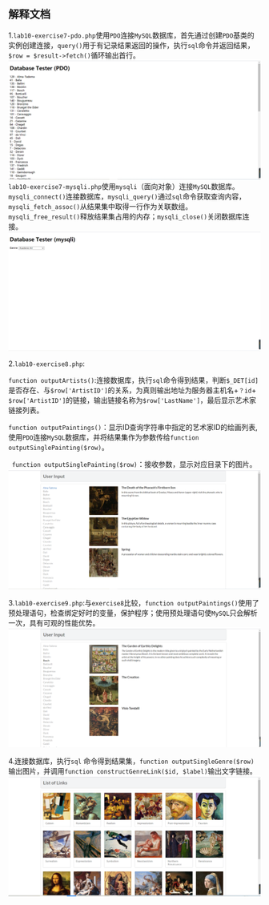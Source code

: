 ## 解释文档

1.`lab10-exercise7-pdo.php`使用`PDO`连接`MySQL`数据库，首先通过创建`PDO`基类的实例创建连接，`query()`用于有记录结果返回的操作，执行`sql`命令并返回结果，`$row = $result->fetch()`循环输出首行。
![figure1](./images/images-lab10/lab10-exercise7-pdo.png)  
`lab10-exercise7-mysqli.php`使用`mysqli`（面向对象）连接`MySQL`数据库。`mysqli_connect()`连接数据库，`mysqli_query()`通过`sql`命令获取查询内容，`mysqli_fetch_assoc()`从结果集中取得一行作为关联数组。`mysqli_free_result()`释放结果集占用的内存；`mysqli_close()`关闭数据库连接。
![figure2](./images/images-lab10/lab10-exercise7-mysqli.png)  

2.`lab10-exercise8.php`:

`function outputArtists()`:连接数据库，执行`sql`命令得到结果，判断`$_DET[id]`是否存在、与`$row['ArtistID']`的关系，为真则输出地址为服务器主机名+`？id`+ `$row['ArtistID']`的链接，输出链接名称为`$row['LastName']`，最后显示艺术家链接列表。

 `function outputPaintings()`：显示ID查询字符串中指定的艺术家ID的绘画列表,使用`PDO`连接`MySQL`数据库，并将结果集作为参数传给`function outputSinglePainting($row)`。
 
` function outputSinglePainting($row)`：接收参数，显示对应目录下的图片。
 ![figure3](./images/images-lab10/lab10-exercise8.png)  
 
 3.`lab10-exercise9.php`:与`exercise8`比较，`function outputPaintings()`使用了预处理语句，检查绑定好时的变量，保护程序；使用预处理语句使`MySQL`只会解析一次，具有可观的性能优势。
 ![figure4](./images/images-lab10/lab10-exercise9.png)  
 
4.连接数据库，执行`sql` 命令得到结果集，`function outputSingleGenre($row)`输出图片，并调用`function constructGenreLink($id, $label)`输出文字链接。
![figure5](./images/images-lab10/lab10-exercise10.png)  
 
